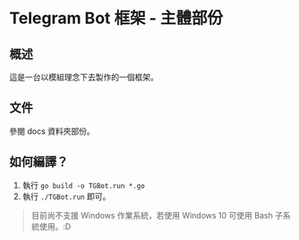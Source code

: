 # Telegram Bot 框架 - 主體部份
## 概述
這是一台以模組理念下去製作的一個框架。

## 文件
參閱 docs 資料夾部份。

## 如何編譯？
1. 執行 `go build -o TGBot.run *.go`
2. 執行 `./TGBot.run` 即可。

> 目前尚不支援 Windows 作業系統，若使用
  Windows 10 可使用 Bash 子系統使用。:D
